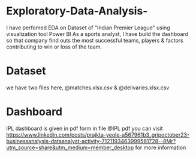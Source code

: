 # Exploratory-Data-Analysis-
 I have perfomed EDA on Dataset of "Indian Premier League" using visualization tool Power BI
 As a sports analyst, I have build the dashboard so that company find outs the most successful teams, players & factors contributing to win or loss of the team.
 # Dataset
 we have two files here,
@matches.xlsx.csv & @delivaries.xlsx.csv
# Dashboard 
IPL dashboard is given in pdf form in file @IPL pdf
you can visit https://www.linkedin.com/posts/prajkta-yeole-a567961b3_gripoctober23-businessanalysis-dataanalyst-activity-7121193463999561728--8Mr?utm_source=share&utm_medium=member_desktop for more information
